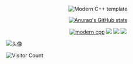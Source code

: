 <div id="title" align=center>

![Modern C++ template][github-sub-title:img]

[![Anurag's GitHub stats](https://github-readme-stats.vercel.app/api?username=Elysiameik&show_icons=true&theme=tokyonight)](https://b23.tv/iEJTnPp)

<!-- [![知乎](https://img.shields.io/badge/%E7%9F%A5%E4%B9%8E-mq%E7%99%BD-yello)](https://www.zhihu.com/people/o4ze4r)
[![youtube](https://img.shields.io/badge/video-YouTube-red)](https://www.youtube.com/channel/UCey35Do4RGewqr-6EiaCJrg) -->

[![modern cpp](https://img.shields.io/badge/组织-AGI%20降临派-blue)](https://learn.microsoft.com/zh-cn/cpp/cpp/welcome-back-to-cpp-modern-cpp) 
![](https://img.shields.io/badge/症状-巨物恐惧症-yellow) 
![](https://img.shields.io/badge/性格-不详-red) 
![](https://img.shields.io/badge/爱好-二次元-red)

</div>

![头像](image/头像.jpg)

![Visitor Count](https://profile-counter.glitch.me/Elysiameik/count.svg)

[github-sub-title:img]: https://readme-typing-svg.herokuapp.com?font=Segoe+Script&center=true&lines=Elysiameik.